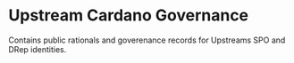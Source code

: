 # Upstream Cardano Governance

Contains public rationals and goverenance records for Upstreams SPO and DRep identities.
